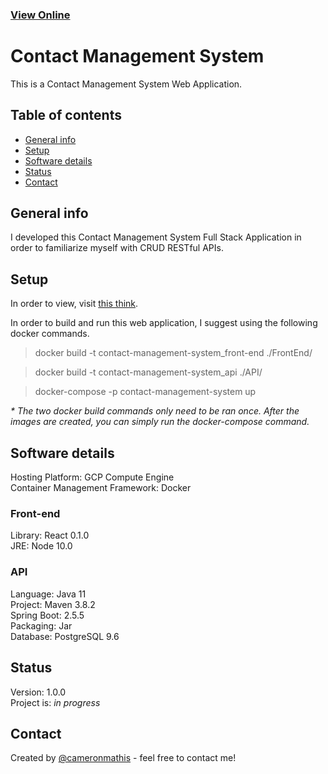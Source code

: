 ### [View Online](http://34.132.35.75/)

# Contact Management System

This is a Contact Management System Web Application.

## Table of contents

- [General info](#general-info)
- [Setup](#setup)
- [Software details](#Software-details)
- [Status](#status)
- [Contact](#contact)

## General info

I developed this Contact Management System Full Stack Application in order to familiarize myself with CRUD RESTful APIs.

## Setup

In order to view, visit [this think](http://34.132.35.75/). <br/>

In order to build and run this web application, I suggest using the following docker commands.

> docker build -t contact-management-system_front-end ./FrontEnd/

> docker build -t contact-management-system_api ./API/

> docker-compose -p contact-management-system up

_\* The two docker build commands only need to be ran once. After the images are created, you can simply run the docker-compose command._

## Software details

Hosting Platform: GCP Compute Engine <br/>
Container Management Framework: Docker <br/>

### Front-end

Library: React 0.1.0 <br/>
JRE: Node 10.0 <br/>

### API

Language: Java 11 <br/>
Project: Maven 3.8.2 <br/>
Spring Boot: 2.5.5 <br/>
Packaging: Jar <br/>
Database: PostgreSQL 9.6 <br/>

## Status

Version: 1.0.0 <br/>
Project is: _in progress_

## Contact

Created by [@cameronmathis](https://github.com/cameronmathis/) - feel free to contact me!
